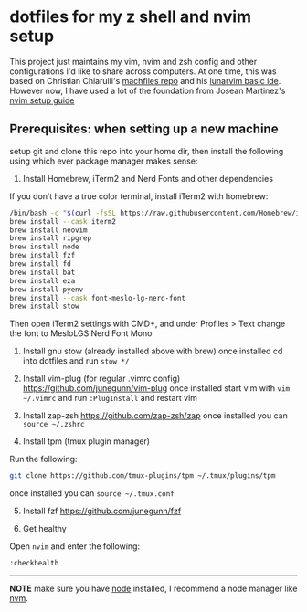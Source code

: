 # dotfiles for my z shell and nvim setup

This project just maintains my vim, nvim and zsh config and other configurations I'd like to share across computers.
At one time, this was based on Christian Chiarulli's [machfiles repo](https://github.com/ChristianChiarulli/Machfiles) and his [lunarvim basic ide](https://github.com/LunarVim/nvim-basic-ide).
However now, I have used a lot of the foundation from Josean Martinez's [nvim setup guide](https://www.josean.com/posts/how-to-setup-neovim-2024)

## Prerequisites: when setting up a new machine

setup git and clone this repo into your home dir, then install the following using which ever package manager makes sense:

1. Install Homebrew, iTerm2 and Nerd Fonts and other dependencies

If you don’t have a true color terminal, install iTerm2 with homebrew:

```sh
/bin/bash -c "$(curl -fsSL https://raw.githubusercontent.com/Homebrew/install/HEAD/install.sh)"
brew install --cask iterm2
brew install neovim
brew install ripgrep
brew install node
brew install fzf 
brew install fd 
brew install bat 
brew install eza 
brew install pyenv
brew install --cask font-meslo-lg-nerd-font
brew install stow
```

Then open iTerm2 settings with CMD+, and under Profiles > Text change the font to MesloLGS Nerd Font Mono

1. Install gnu stow (already installed above with brew) 
   once installed cd into dotfiles and run `stow */`

2. Install vim-plug (for regular .vimrc config) https://github.com/junegunn/vim-plug
   once installed start vim with `vim ~/.vimrc` and run `:PlugInstall` and restart vim

3. Install zap-zsh https://github.com/zap-zsh/zap
   once installed you can `source ~/.zshrc`

4. Install tpm (tmux plugin manager)

Run the following:

```sh
git clone https://github.com/tmux-plugins/tpm ~/.tmux/plugins/tpm
```

once installed you can `source ~/.tmux.conf`

5. Install fzf https://github.com/junegunn/fzf

6. Get healthy

Open `nvim` and enter the following:

```
:checkhealth
```

---

**NOTE** make sure you have [node](https://nodejs.org/en/) installed, I recommend a node manager like [nvm](https://github.com/Schniz/fnm).

